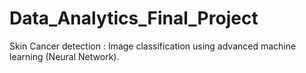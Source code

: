 # Data_Analytics_Final_Project
Skin Cancer detection : Image classification using advanced machine learning (Neural Network).
